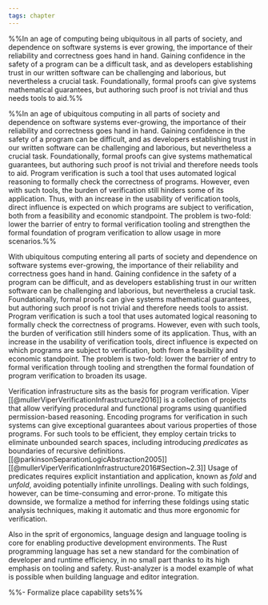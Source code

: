 ```yaml
---
tags: chapter
---
```


%%In an age of computing being ubiquitous in all parts of society, and dependence on software systems is ever growing, the importance of their reliability and correctness goes hand in hand. Gaining confidence in the safety of a program can be a difficult task, and as developers establishing trust in our written software can be challenging and laborious, but nevertheless a crucial task. Foundationally, formal proofs can give systems mathematical guarantees, but authoring such proof is not trivial and thus needs tools to aid.%%

%%In an age of ubiquitous computing in all parts of society and dependence on software systems ever-growing, the importance of their reliability and correctness goes hand in hand. Gaining confidence in the safety of a program can be difficult, and as developers establishing trust in our written software can be challenging and laborious, but nevertheless a crucial task. Foundationally, formal proofs can give systems mathematical guarantees, but authoring such proof is not trivial and therefore needs tools to aid. Program verification is such a tool that uses automated logical reasoning to formally check the correctness of programs. However, even with such tools, the burden of verification still hinders some of its application. Thus, with an increase in the usability of verification tools, direct influence is expected on which programs are subject to verification, both from a feasibility and economic standpoint. The problem is two-fold: lower the barrier of entry to formal verification tooling and strengthen the formal foundation of program verification to allow usage in more scenarios.%%

With ubiquitous computing entering all parts of society and dependence on software systems ever-growing, the importance of their reliability and correctness goes hand in hand. Gaining confidence in the safety of a program can be difficult, and as developers establishing trust in our written software can be challenging and laborious, but nevertheless a crucial task. Foundationally, formal proofs can give systems mathematical guarantees, but authoring such proof is not trivial and therefore needs tools to assist. Program verification is such a tool that uses automated logical reasoning to formally check the correctness of programs. However, even with such tools, the burden of verification still hinders some of its application. Thus, with an increase in the usability of verification tools, direct influence is expected on which programs are subject to verification, both from a feasibility and economic standpoint. The problem is two-fold: lower the barrier of entry to formal verification through tooling and strengthen the formal foundation of program verification to broaden its usage.

Verification infrastructure sits as the basis for program verification. Viper [[@mullerViperVerificationInfrastructure2016]] is a collection of projects that allow verifying procedural and functional programs using quantified permission-based reasoning. Encoding programs for verification in such systems can give exceptional guarantees about various properties of those programs. For such tools to be efficient, they employ certain tricks to eliminate unbounded search spaces, including introducing _predicates_ as boundaries of recursive definitions. [[@parkinsonSeparationLogicAbstraction2005]] [[@mullerViperVerificationInfrastructure2016#Section~2.3]] Usage of predicates requires explicit instantiation and application, known as _fold_ and _unfold_, avoiding potentially infinite unrollings. Dealing with such foldings, however, can be time-consuming and error-prone. To mitigate this downside, we formalize a method for inferring these foldings using static analysis techniques, making it automatic and thus more ergonomic for verification.

Also in the sprit of ergonomics, language design and language tooling is core for enabling productive development environments. The Rust programming language has set a new standard for the combination of developer and runtime efficiency, in no small part thanks to its high emphasis on tooling and safety. Rust-analyzer is a model example of what is possible when building language and editor integration.

%%- Formalize place capability sets%%
